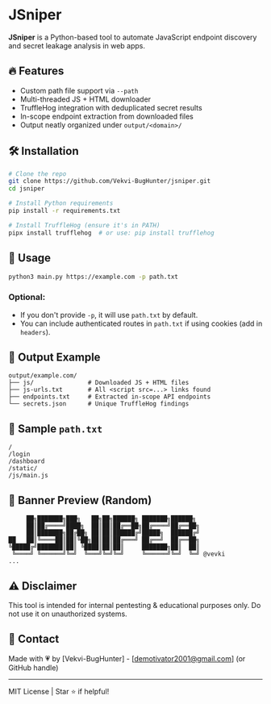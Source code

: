 # JSniper

**JSniper** is a Python-based tool to automate JavaScript endpoint discovery and secret leakage analysis in web apps.

## 🔥 Features
- Custom path file support via `--path`
- Multi-threaded JS + HTML downloader
- TruffleHog integration with deduplicated secret results
- In-scope endpoint extraction from downloaded files
- Output neatly organized under `output/<domain>/`

## 🛠️ Installation
```bash
# Clone the repo
git clone https://github.com/Vekvi-BugHunter/jsniper.git
cd jsniper

# Install Python requirements
pip install -r requirements.txt

# Install TruffleHog (ensure it's in PATH)
pipx install trufflehog  # or use: pip install trufflehog
```

## 🚀 Usage
```bash
python3 main.py https://example.com -p path.txt
```

### Optional:
- If you don't provide `-p`, it will use `path.txt` by default.
- You can include authenticated routes in `path.txt` if using cookies (add in `headers`).

## 📂 Output Example
```
output/example.com/
├── js/               # Downloaded JS + HTML files
├── js-urls.txt       # All <script src=...> links found
├── endpoints.txt     # Extracted in-scope API endpoints
└── secrets.json      # Unique TruffleHog findings
```

## 🧪 Sample `path.txt`
```
/
/login
/dashboard
/static/
/js/main.js
```

## 📸 Banner Preview (Random)
```
     ██╗███████╗███╗   ██╗██╗██████╗ ███████╗██████╗ 
     ██║██╔════╝████╗  ██║██║██╔══██╗██╔════╝██╔══██╗
     ██║███████╗██╔██╗ ██║██║██████╔╝█████╗  ██████╔╝
██   ██║╚════██║██║╚██╗██║██║██╔═══╝ ██╔══╝  ██╔══██╗
╚█████╔╝███████║██║ ╚████║██║██║     ███████╗██║  ██║
 ╚════╝ ╚══════╝╚═╝  ╚═══╝╚═╝╚═╝     ╚══════╝╚═╝  ╚═╝ @vevki
...
```

## ⚠️ Disclaimer
This tool is intended for internal pentesting & educational purposes only. Do not use it on unauthorized systems.

## 📧 Contact
Made with 💗 by [Vekvi-BugHunter] - [demotivator2001@gmail.com] (or GitHub handle)

---
MIT License | Star ⭐ if helpful!
